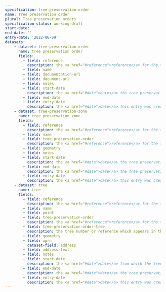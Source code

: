 ```yaml
---
specification: tree-preservation-order
name: Tree preservation order
plural: Tree preservation orders
specification-status: working-draft
start-date: ''
end-date: ''
entry-date: '2022-06-09'
datasets:
    - dataset: tree-preservation-order
      name: tree preservation order
      fields:
        - field: reference
          description: the <a href="#reference">reference</a> for the tree preservation order
        - field: name
        - field: documentation-url
        - field: document-url
        - field: notes
        - field: start-date
          description: the <a href="#date">date</a> the tree preservation order came into force
        - field: end-date
        - field: entry-date
          description: the <a href="#date">date</a> this entry was created or amended
    - dataset: tree-preservation-zone
      name: tree preservation zone
      fields:
        - field: reference
          description: the <a href="#reference">reference</a> for the tree preservation zone
        - field: name
        - field: tree-preservation-order
          description: the <a href="#reference">reference</a> for the tree preservation order
        - field: geometry
        - field: notes
        - field: start-date
          description: the <a href="#date">date</a> the tree preservation zone came into force
        - field: end-date
          description: the <a href="#date">date</a> the tree preservation zone was disolved, or blank if the zone is active
        - field: entry-date
          description: the <a href="#date">date</a> this entry was created or amended
    - dataset: tree
      name: tree
      fields:
        - field: reference
          description: the <a href="#reference">reference</a> for the tree
        - field: name
        - field: point
        - field: tree-preservation-order
          description: the <a href="#reference">reference</a> for the tree preservation order
        - field: tree-preservation-order-tree
          description: the tree number or reference which appears in the preservation order
        - field: geometry
        - field: uprn
          dataset-field: address
        - field: address-text
        - field: notes
        - field: start-date
          description: the <a href="#date">date</a> from which the tree preservation order affects the tree
        - field: end-date
          description: the <a href="#date">date</a> the tree preservation order no longer affects the tree, or blank if the tree is still under the order
        - field: entry-date
          description: the <a href="#date">date</a> this entry was created or amended
---
```

